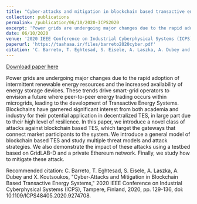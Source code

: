 ```yaml
---
title: "Cyber-attacks and mitigation in blockchain based transactive energy systems"
collection: publications
permalink: /publication/06/10/2020-ICPS2020
excerpt: 'Power grids are undergoing major changes due to the rapid adoption of intermittent renewable energy resources and the increased availability of energy storage devices. These trends drive smart-grid operators to envision a future where peer-to-peer energy trading occurs within microgrids, leading to the development of Transactive Energy Systems. Blockchains have garnered significant interest from both academia and industry for their potential application in decentralized TES, in large part due to their high level of resilience. In this paper, we introduce a novel class of attacks against blockchain based TES, which target the gateways that connect market participants to the system. We introduce a general model of blockchain based TES and study multiple threat models and attack strategies. We also demonstrate the impact of these attacks using a testbed based on GridLAB-D and a private Ethereum network. Finally, we study how to mitigate these attack.'
date: 06/10/2020
venue: '2020 IEEE Conference on Industrial Cyberphysical Systems (ICPS)'
paperurl: 'https://taahaaa.ir/files/barreto2020cyber.pdf'
citation: 'C. Barreto, T. Eghtesad, S. Eisele, A. Laszka, A. Dubey and X. Koutsoukos, &quot;Cyber-Attacks and Mitigation in Blockchain Based Transactive Energy Systems,&quot; 2020 IEEE Conference on Industrial Cyberphysical Systems (ICPS), Tampere, Finland, 2020, pp. 129-136, doi: 10.1109/ICPS48405.2020.9274708.'
---
```


<a href='https://taahaaa.ir/files/barreto2020cyber.pdf'>Download paper here</a>

Power grids are undergoing major changes due to the rapid adoption of intermittent renewable energy resources and the increased availability of energy storage devices. These trends drive smart-grid operators to envision a future where peer-to-peer energy trading occurs within microgrids, leading to the development of Transactive Energy Systems. Blockchains have garnered significant interest from both academia and industry for their potential application in decentralized TES, in large part due to their high level of resilience. In this paper, we introduce a novel class of attacks against blockchain based TES, which target the gateways that connect market participants to the system. We introduce a general model of blockchain based TES and study multiple threat models and attack strategies. We also demonstrate the impact of these attacks using a testbed based on GridLAB-D and a private Ethereum network. Finally, we study how to mitigate these attack.

Recommended citation: C. Barreto, T. Eghtesad, S. Eisele, A. Laszka, A. Dubey and X. Koutsoukos, "Cyber-Attacks and Mitigation in Blockchain Based Transactive Energy Systems," 2020 IEEE Conference on Industrial Cyberphysical Systems (ICPS), Tampere, Finland, 2020, pp. 129-136, doi: 10.1109/ICPS48405.2020.9274708.